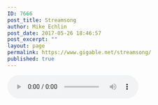```yaml
---
ID: 7666
post_title: Streamsong
author: Mike Echlin
post_date: 2017-05-26 18:46:57
post_excerpt: ""
layout: page
permalink: https://www.gigable.net/streamsong/
published: true
---
```

<script>
var queryString= window.location.search;
queryString = queryString.substring(53);
song = "https://s3-us-west-2_amazonaws_com/gigable_tracks/" + queryString
</script>

<audio controls="controls">
<source src="song" type="audio/mp3" />
<!-- Fallback for older browsers -->
Your browser doesn't support html5 audio
</audio>